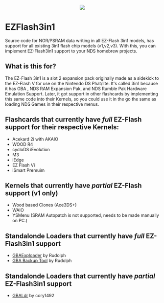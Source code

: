 <p align="center">
 <img src="https://www.gamebrew.org/images/2/2e/Gbaexploader2.png"><br>

# EZFlash3in1
Source code for NOR/PSRAM data writing in all EZ-Flash 3in1 models, has support for all existing 3in1 flash chip models (v1,v2,v3).
With this, you can implement EZ-Flash3in1 support to your NDS homebrew projects.

## **What is this for?**

The EZ-Flash 3in1 is a slot 2 expansion pack originally made as a sidekick to the EZ-Flash V for use on the Nintendo DS Phat/lite. It's called 3in1 because it has GBA ,
NDS RAM Expansion Pak, and NDS Rumble Pak Hardware Emulation Support.
Later, it got support in other flashcards by implementing this same code into their Kernels, so you could use it in the go the same as loading NDS Games in their
respective menus.

## Flashcards that currently have *full* EZ-Flash support for their respective Kernels:

- Acekard 2i with AKAIO
- WOOD R4
- cycloDS iEvolution
- M3
- iEdge
- EZ Flash Vi
- iSmart Premuim

## Kernels that currently have *partial* EZ-Flash support (v1 only)
- Wood based Clones (Ace3DS+)
- WAIO
- YSMenu (SRAM Autopatch is not supported, needs to be made manually on PC.)

## Standalonde Loaders that currently have *full* EZ-Flash3in1 support 
- [GBAExploader](https://www.gamebrew.org/wiki/GBA_exploader) by Rudolph
- [GBA Backup Tool](https://www.gamebrew.org/wiki/GBA_Backup_Tool) by Rudolph

## Standalonde Loaders that currently have *partial* EZ-Flash3in1 support
- [GBALdr](https://www.gamebrew.org/wiki/GBALdr) by cory1492
